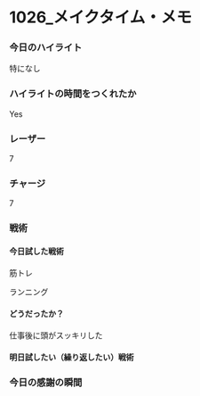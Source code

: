 # 1026\_メイクタイム・メモ

### 今日のハイライト

特になし

### ハイライトの時間をつくれたか

Yes

### レーザー

7

### チャージ

7

### 戦術

#### 今日試した戦術

筋トレ

ランニング

#### どうだったか？

仕事後に頭がスッキリした

#### 明日試したい（繰り返したい）戦術

### 今日の感謝の瞬間
